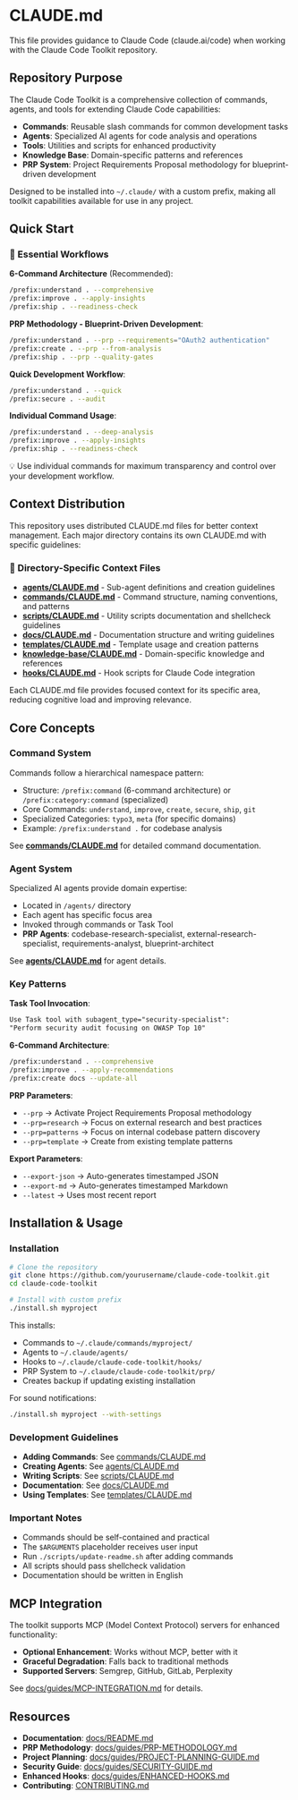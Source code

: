 # CLAUDE.md

This file provides guidance to Claude Code (claude.ai/code) when working with the Claude Code Toolkit repository.

## Repository Purpose

The Claude Code Toolkit is a comprehensive collection of commands, agents, and tools for extending Claude Code capabilities:

- **Commands**: Reusable slash commands for common development tasks
- **Agents**: Specialized AI agents for code analysis and operations
- **Tools**: Utilities and scripts for enhanced productivity
- **Knowledge Base**: Domain-specific patterns and references
- **PRP System**: Project Requirements Proposal methodology for blueprint-driven development

Designed to be installed into `~/.claude/` with a custom prefix, making all toolkit capabilities available for use in any project.

## Quick Start

### 🎯 Essential Workflows

**6-Command Architecture** (Recommended):

```bash
/prefix:understand . --comprehensive
/prefix:improve . --apply-insights
/prefix:ship . --readiness-check
```

**PRP Methodology - Blueprint-Driven Development**:

```bash
/prefix:understand . --prp --requirements="OAuth2 authentication"
/prefix:create . --prp --from-analysis
/prefix:ship . --prp --quality-gates
```

**Quick Development Workflow**:

```bash
/prefix:understand . --quick
/prefix:secure . --audit
```

**Individual Command Usage**:

```bash
/prefix:understand . --deep-analysis
/prefix:improve . --apply-insights
/prefix:ship . --readiness-check
```

💡 Use individual commands for maximum transparency and control over your development workflow.

## Context Distribution

This repository uses distributed CLAUDE.md files for better context management. Each major directory contains its own CLAUDE.md with specific guidelines:

### 📁 Directory-Specific Context Files

- **[agents/CLAUDE.md](agents/CLAUDE.md)** - Sub-agent definitions and creation guidelines
- **[commands/CLAUDE.md](commands/CLAUDE.md)** - Command structure, naming conventions, and patterns
- **[scripts/CLAUDE.md](scripts/CLAUDE.md)** - Utility scripts documentation and shellcheck guidelines
- **[docs/CLAUDE.md](docs/CLAUDE.md)** - Documentation structure and writing guidelines
- **[templates/CLAUDE.md](templates/CLAUDE.md)** - Template usage and creation patterns
- **[knowledge-base/CLAUDE.md](knowledge-base/CLAUDE.md)** - Domain-specific knowledge and references
- **[hooks/CLAUDE.md](hooks/CLAUDE.md)** - Hook scripts for Claude Code integration

Each CLAUDE.md file provides focused context for its specific area, reducing cognitive load and improving relevance.

## Core Concepts

### Command System

Commands follow a hierarchical namespace pattern:

- Structure: `/prefix:command` (6-command architecture) or `/prefix:category:command` (specialized)
- Core Commands: `understand`, `improve`, `create`, `secure`, `ship`, `git`
- Specialized Categories: `typo3`, `meta` (for specific domains)
- Example: `/prefix:understand .` for codebase analysis

See **[commands/CLAUDE.md](commands/CLAUDE.md)** for detailed command documentation.

### Agent System

Specialized AI agents provide domain expertise:

- Located in `/agents/` directory
- Each agent has specific focus area
- Invoked through commands or Task Tool
- **PRP Agents**: codebase-research-specialist, external-research-specialist, requirements-analyst, blueprint-architect

See **[agents/CLAUDE.md](agents/CLAUDE.md)** for agent details.

### Key Patterns

**Task Tool Invocation**:

```markdown
Use Task tool with subagent_type="security-specialist":
"Perform security audit focusing on OWASP Top 10"
```

**6-Command Architecture**:

```bash
/prefix:understand . --comprehensive
/prefix:improve . --apply-recommendations
/prefix:create docs --update-all
```

**PRP Parameters**:

- `--prp` → Activate Project Requirements Proposal methodology
- `--prp=research` → Focus on external research and best practices
- `--prp=patterns` → Focus on internal codebase pattern discovery
- `--prp=template` → Create from existing template patterns

**Export Parameters**:

- `--export-json` → Auto-generates timestamped JSON
- `--export-md` → Auto-generates timestamped Markdown
- `--latest` → Uses most recent report

## Installation & Usage

### Installation

```bash
# Clone the repository
git clone https://github.com/yourusername/claude-code-toolkit.git
cd claude-code-toolkit

# Install with custom prefix
./install.sh myproject
```

This installs:

- Commands to `~/.claude/commands/myproject/`
- Agents to `~/.claude/agents/`
- Hooks to `~/.claude/claude-code-toolkit/hooks/`
- PRP System to `~/.claude/claude-code-toolkit/prp/`
- Creates backup if updating existing installation

For sound notifications:

```bash
./install.sh myproject --with-settings
```

### Development Guidelines

- **Adding Commands**: See [commands/CLAUDE.md](commands/CLAUDE.md)
- **Creating Agents**: See [agents/CLAUDE.md](agents/CLAUDE.md)  
- **Writing Scripts**: See [scripts/CLAUDE.md](scripts/CLAUDE.md)
- **Documentation**: See [docs/CLAUDE.md](docs/CLAUDE.md)
- **Using Templates**: See [templates/CLAUDE.md](templates/CLAUDE.md)

### Important Notes

- Commands should be self-contained and practical
- The `$ARGUMENTS` placeholder receives user input
- Run `./scripts/update-readme.sh` after adding commands
- All scripts should pass shellcheck validation
- Documentation should be written in English

## MCP Integration

The toolkit supports MCP (Model Context Protocol) servers for enhanced functionality:

- **Optional Enhancement**: Works without MCP, better with it
- **Graceful Degradation**: Falls back to traditional methods
- **Supported Servers**: Semgrep, GitHub, GitLab, Perplexity

See [docs/guides/MCP-INTEGRATION.md](docs/guides/MCP-INTEGRATION.md) for details.

## Resources

- **Documentation**: [docs/README.md](docs/README.md)
- **PRP Methodology**: [docs/guides/PRP-METHODOLOGY.md](docs/guides/PRP-METHODOLOGY.md)
- **Project Planning**: [docs/guides/PROJECT-PLANNING-GUIDE.md](docs/guides/PROJECT-PLANNING-GUIDE.md)
- **Security Guide**: [docs/guides/SECURITY-GUIDE.md](docs/guides/SECURITY-GUIDE.md)
- **Enhanced Hooks**: [docs/guides/ENHANCED-HOOKS.md](docs/guides/ENHANCED-HOOKS.md)
- **Contributing**: [CONTRIBUTING.md](CONTRIBUTING.md)
